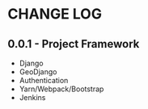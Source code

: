 # CHANGE LOG

## 0.0.1 - Project Framework

- Django
- GeoDjango
- Authentication
- Yarn/Webpack/Bootstrap
- Jenkins
